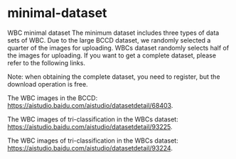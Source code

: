 # minimal-dataset
WBC minimal dataset
The minimum dataset includes three types of data sets of WBC. Due to the large BCCD dataset, we randomly selected a quarter of the images for uploading. WBCs dataset randomly selects half of the images for uploading. If you want to get a complete dataset, please refer to the following links. 

Note: when obtaining the complete dataset, you need to register, but the download operation is free.

The WBC images in the BCCD: 
https://aistudio.baidu.com/aistudio/datasetdetail/68403. 

The WBC images of tri-classification in the WBCs dataset: 
https://aistudio.baidu.com/aistudio/datasetdetail/93225.

The WBC images of tri-classification in the WBCs dataset: 
https://aistudio.baidu.com/aistudio/datasetdetail/93224.
